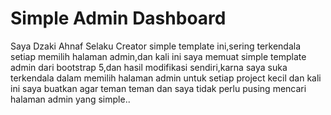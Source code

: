 # Simple Admin Dashboard
<p>
Saya Dzaki Ahnaf Selaku Creator simple template ini,sering terkendala setiap memilih halaman admin,dan kali ini saya memuat simple template admin dari bootstrap 5,dan hasil modifikasi sendiri,karna saya suka terkendala dalam memilih halaman admin untuk setiap project kecil dan kali ini saya buatkan agar teman teman dan saya tidak perlu pusing mencari halaman admin yang simple..</p>
